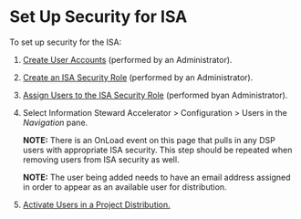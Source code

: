 # Set Up Security for ISA

To set up security for the ISA:

1.  [Create User
    Accounts](../../../Platform/Sys_Admin/Use_Cases/Create_User_Accounts_in_System_Administration)
    (performed by an Administrator).

2.  [Create an ISA Security
    Role](../Use_Cases/Create_an_ISA_Security_Role) (performed by an
    Administrator).

3.  [Assign Users to the ISA Security
    Role](../../../Platform/Sys_Admin/Use_Cases/Assign_Users_to_Security_Roles)
    (performed byan Administrator).

4.  Select Information Steward Accelerator \> Configuration \> Users in
    the *Navigation* pane.
    
    **NOTE:** There is an OnLoad event on this page that pulls in any
    DSP users with appropriate ISA security. This step should be
    repeated when removing users from ISA security as well.
    
    **NOTE:** The user being added needs to have an email address
    assigned in order to appear as an available user for distribution.

5.  [Activate Users in a Project
    Distribution.](../Use_Cases/Add_Users_to_a_Project_Distribution)
